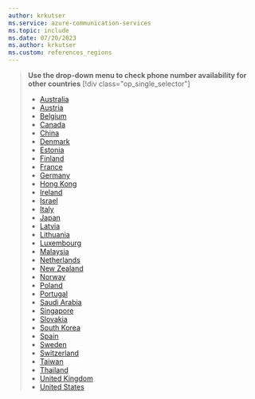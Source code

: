 ```yaml
---
author: krkutser
ms.service: azure-communication-services
ms.topic: include
ms.date: 07/20/2023
ms.author: krkutser
ms.custom: references_regions
---
```

> **Use the drop-down menu to check phone number availability for other countries**
> [!div class="op_single_selector"]
>
> - [Australia](../concepts/numbers/phone-number-management-for-australia.md)
> - [Austria](../concepts/numbers/phone-number-management-for-austria.md)
> - [Belgium](../concepts/numbers/phone-number-management-for-belgium.md)
> - [Canada](../concepts/numbers/phone-number-management-for-canada.md)
> - [China](../concepts/numbers/phone-number-management-for-china.md)
> - [Denmark](../concepts/numbers/phone-number-management-for-denmark.md)
> - [Estonia](../concepts/numbers/phone-number-management-for-estonia.md)
> - [Finland](../concepts/numbers/phone-number-management-for-finland.md)
> - [France](../concepts/numbers/phone-number-management-for-france.md)
> - [Germany](../concepts/numbers/phone-number-management-for-germany.md)
> - [Hong Kong](../concepts/numbers/phone-number-management-for-hong-kong.md)
> - [Ireland](../concepts/numbers/phone-number-management-for-ireland.md)
> - [Israel](../concepts/numbers/phone-number-management-for-israel.md)
> - [Italy](../concepts/numbers/phone-number-management-for-italy.md)
> - [Japan](../concepts/numbers/phone-number-management-for-japan.md)
> - [Latvia](../concepts/numbers/phone-number-management-for-latvia.md)
> - [Lithuania](../concepts/numbers/phone-number-management-for-lithuania.md)
> - [Luxembourg](../concepts/numbers/phone-number-management-for-luxembourg.md)
> - [Malaysia](../concepts/numbers/phone-number-management-for-malaysia.md)
> - [Netherlands](../concepts/numbers/phone-number-management-for-netherlands.md)
> - [New Zealand](../concepts/numbers/phone-number-management-for-new-zealand.md)
> - [Norway](../concepts/numbers/phone-number-management-for-norway.md)
> - [Poland](../concepts/numbers/phone-number-management-for-poland.md)
> - [Portugal](../concepts/numbers/phone-number-management-for-portugal.md)
> - [Saudi Arabia](../concepts/numbers/phone-number-management-for-saudi-arabia.md)
> - [Singapore](../concepts/numbers/phone-number-management-for-singapore.md)
> - [Slovakia](../concepts/numbers/phone-number-management-for-slovakia.md)
> - [South Korea](../concepts/numbers/phone-number-management-for-south-korea.md)
> - [Spain](../concepts/numbers/phone-number-management-for-spain.md)
> - [Sweden](../concepts/numbers/phone-number-management-for-sweden.md)
> - [Switzerland](../concepts/numbers/phone-number-management-for-switzerland.md)
> - [Taiwan](../concepts/numbers/phone-number-management-for-taiwan.md)
> - [Thailand](../concepts/numbers/phone-number-management-for-thailand.md)
> - [United Kingdom](../concepts/numbers/phone-number-management-for-united-kingdom.md)
> - [United States](../concepts/numbers/phone-number-management-for-united-states.md)
